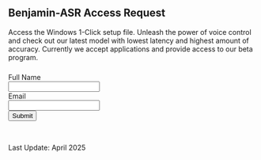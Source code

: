   <div class="trial-header">
    <h2 class="h2-headline">
        <span>Benjamin-ASR Access Request</span>
    </h2>
  </div>

Access the Windows 1-Click setup file. Unleash the power of voice control and check out our latest model with lowest latency and highest amount of accuracy. Currently we accept applications and provide access to our beta program.

<div>
	<h3 class="contact-h3"></h3>
	<form class="contact-form" method="POST">
		<div>
			<label class="contact-label" for="first-name">Full Name</label>
			<div class="contact-label-div">
				<input class="contact-input" id="name" name="name" type="text"  required="" autocomplete="name">
			</div>
		</div>
		<div>
			<label class="contact-label" for="email-name">Email</label>
			<div class="contact-label-div">
				<input class="contact-input" id="email" name="email" type="email" required="" autocomplete="email">
			</div>
		</div>
		<div class="col-span-2 contact-submit-div">
              <button class="contact-btn" type="submit">Submit</button>
        </div>
	</form>
</div>

 </br>

Last Update: April 2025

